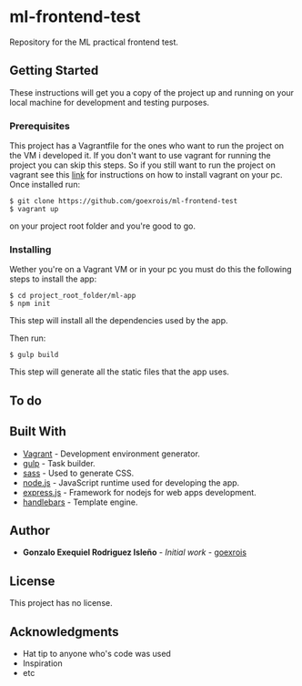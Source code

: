 # ml-frontend-test
Repository for the ML practical frontend test.

## Getting Started

These instructions will get you a copy of the project up and running on your local machine for development and testing purposes. 

### Prerequisites

This project has a Vagrantfile for the ones who want to run the project on the VM i developed it. If you don't want to use vagrant for running the project you can skip this steps. 
So if you still want to run the project on vagrant see this [link](https://www.vagrantup.com/docs/installation/) for instructions on how to install vagrant on your pc. 
Once installed run:

```
$ git clone https://github.com/goexrois/ml-frontend-test
$ vagrant up 
```

on your project root folder and you're good to go. 


### Installing

Wether you're on a Vagrant VM or in your pc you must do this the following steps to install the app:

```
$ cd project_root_folder/ml-app
$ npm init
```
This step will install all the dependencies used by the app. 

Then run:
```
$ gulp build 
```
This step will generate all the static files that the app uses. 

## To do



## Built With

* [Vagrant](https://www.vagrantup.com/) - Development environment generator.
* [gulp](http://gulpjs.com/) - Task builder.
* [sass](http://sass-lang.com/) - Used to generate CSS.
* [node.js](https://nodejs.org/) - JavaScript runtime used for developing the app.
* [express.js](http://expressjs.com/) - Framework for nodejs for web apps development.
* [handlebars](http://handlebarsjs.com/) - Template engine.

## Author

* **Gonzalo Exequiel Rodriguez Isleño** - *Initial work* - [goexrois](https://github.com/goexrois)

## License

This project has no license.

## Acknowledgments

* Hat tip to anyone who's code was used
* Inspiration
* etc
